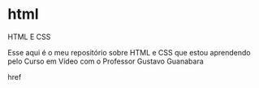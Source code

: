 # html
 HTML E CSS

Esse aqui é o meu repositório sobre HTML e CSS que estou aprendendo pelo Curso em Vídeo com o Professor Gustavo Guanabara

href